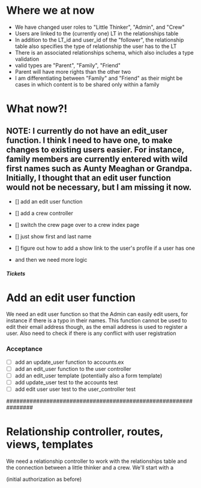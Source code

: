 # Where we at now

- We have changed user roles to "Little Thinker", "Admin", and "Crew"
- Users are linked to the (currently one) LT in the relationships table
- In addition to the LT_id and user_id of the "follower", the relationship table also specifies the type of relationship the user has to the LT
- There is an associated relationships schema, which also includes a type validation
- valid types are "Parent", "Family", "Friend"
- Parent will have more rights than the other two
- I am differentiating between "Family" and "Friend" as their might be cases in which content is to be shared only within a family

# What now?!

## NOTE: I currently do not have an edit_user function. I think I need to have one, to make changes to existing users easier. For instance, family members are currently entered with wild first names such as Aunty Meaghan or Grandpa. Initially, I thought that an edit user function would not be necessary, but I am missing it now.

- [] add an edit user function
- [] add a crew controller
- [] switch the crew page over to a crew index page
- [] just show first and last name
- [] figure out how to add a show link to the user's profile if a user has one

- and then we need more logic


##### Tickets #####

# Add an edit user function 

We need an edit user function so that the Admin can easily edit users, for instance if there is a
typo in their names. This function cannot be used to edit their email address though, as the email address
is used to register a user. Also need to check if there is any conflict with user registration

### Acceptance
- [ ] add an update_user function to accounts.ex
- [ ] add an edit_user function to the user controller
- [ ] add an edit_user template (potentially also a form template)
- [ ] add update_user test to the accounts test
- [ ] add edit user user test to the user_controller test

################################################################

# Relationship controller, routes, views, templates

We need a relationship controller to work with the relationships table and the connection between a little thinker and a crew.
We'll start with a 

(initial authorization as before)